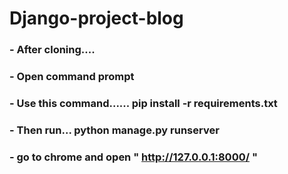 # Django-project-blog


### - After cloning....
### - Open command prompt
### - Use this command...... pip install -r requirements.txt
### - Then run... python manage.py runserver

### - go to chrome and open " http://127.0.0.1:8000/ "

